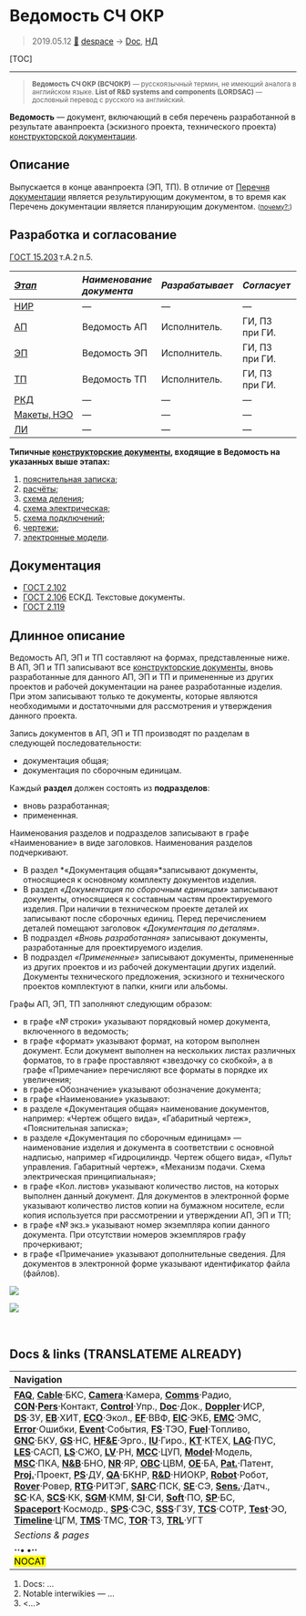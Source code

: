 # Ведомость СЧ ОКР
> 2019.05.12 [🚀](../index/index.md) [despace](index.md) → [Doc](doc.md), [НД](doc.md)

[TOC]

---

> <small>**Ведомость СЧ ОКР (ВСЧОКР)** — русскоязычный термин, не имеющий аналога в английском языке. **List of R&D systems and components (LORDSAC)** — дословный перевод с русского на английский.</small>

**Ведомость** — документ, включающий в себя перечень разработанной в результате аванпроекта (эскизного проекта, технического проекта) [конструкторской документации](doc.md).



## Описание

Выпускается в конце аванпроекта (ЭП, ТП). В отличие от [Перечня документации](list_doc.md) является результирующим документом, в то время как Перечень документации является планирующим документом. <small>([почему?:](dont_panic.md))</small>



## Разработка и согласование
[ГОСТ 15.203](гост_15_203.md) т.А.2 п.5.

|*[Этап](rnd.md)*|*Наименование документа*|*Разрабатывает*|*Согласует*|*Утверждает*|*Основание*|
|:--|:--|:--|:--|:--|:--|
|[НИР](rnd_0.md)|—|—|—|—|—|
|[АП](rnd_ap.md)|Ведомость АП|Исполнитель.|ГИ, ПЗ при ГИ.|Исполнитель, ПЗ при нём.| |
|[ЭП](rnd_ep.md)|Ведомость ЭП|Исполнитель.|ГИ, ПЗ при ГИ.|Исполнитель, ПЗ при нём.| |
|[ТП](rnd_tp.md)|Ведомость ТП|Исполнитель.|ГИ, ПЗ при ГИ.|Исполнитель, ПЗ при нём.| |
|[РКД](ркд.md)|—|—|—|—|—|
|[Макеты, НЭО](rnd_neo.md)|—|—|—|—|—|
|[ЛИ](rnd_e.md)|—|—|—|—|—|

**Типичные [конструкторские документы](doc.md), входящие в Ведомость на указанных выше этапах:**

   1. [пояснительная записка](report.md);
   1. [расчёты](calc.md);
   1. [схема деления](wbs.md);
   1. [схема электрическая](ei_diagram.md);
   1. [схема подключений](ei_diagram.md);
   1. [чертежи](draft_model.md);
   1. [электронные модели](draft_model.md).



## Документация
   - [ГОСТ 2.102](гост_2_102.md)
   - [ГОСТ 2.106](гост_2_106.md) ЕСКД. Текстовые документы.
   - [ГОСТ 2.119](гост_2_119.md)



## Длинное описание
Ведомость АП, ЭП и ТП составляют на формах, представленные ниже.   В АП, ЭП и ТП записывают все [конструкторские документы](doc.md), вновь разработанные для данного АП, ЭП и ТП и примененные из других проектов и рабочей документации на ранее разработанные изделия. При этом записывают только те документы, которые являются необходимыми и достаточными для рассмотрения и утверждения данного проекта.

Запись документов в АП, ЭП и ТП производят по разделам в следующей последовательности:

   - документация общая;
   - документация по сборочным единицам.

Каждый **раздел** должен состоять из **подразделов**:

   - вновь разработанная;
   - примененная.

Наименования разделов и подразделов записывают в графе «Наименование» в виде заголовков. Наименования разделов подчеркивают.
   - В раздел *«Документация общая»*записывают документы, относящиеся к основному комплекту документов изделия.
   - В раздел *«Документация по сборочным единицам»* записывают документы, относящиеся к составным частям проектируемого изделия. При наличии в техническом проекте деталей их записывают после сборочных единиц. Перед перечислением деталей помещают заголовок *«Документация по деталям»*.
   - В подраздел *«Вновь разработанная»* записывают документы, разработанные для проектируемого изделия.
   - В подраздел *«Примененные»* записывают документы, примененные из других проектов и из рабочей документации других изделий. Документы технического предложения, эскизного и технического проектов комплектуют в папки, книги или альбомы.

Графы АП, ЭП, ТП заполняют следующим образом:

   - в графе «№ строки» указывают порядковый номер документа, включенного в ведомость;
   - в графе «формат» указывают формат, на котором выполнен документ. Если документ выполнен на нескольких листах различных форматов, то в графе проставляют «звездочку со скобкой», а в графе «Примечание» перечисляют все форматы в порядке их увеличения;
   - в графе «Обозначение» указывают обозначение документа;
   - в графе «Наименование» указывают:
   - в разделе «Документация общая» наименование документов, например: «Чертеж общего вида», «Габаритный чертеж», «Пояснительная записка»;
   - в разделе «Документация по сборочным единицам» — наименование изделия и документа в соответствии с основной надписью, например «Гидроцилиндр. Чертеж общего вида», «Пульт управления. Габаритный чертеж», «Механизм подачи. Схема электрическая принципиальная»;
   - в графе «Кол. листов» указывают количество листов, на которых выполнен данный документ. Для документов в электронной форме указывают количество листов копии на бумажном носителе, если копия используется при рассмотрении и утверждении АП, ЭП и ТП;
   - в графе «№ экз.» указывают номер экземпляра копии данного документа. При отсутствии номеров экземпляров графу прочеркивают;
   - в графе «Примечание» указывают дополнительные сведения. Для документов в электронной форме указывают идентификатор файла (файлов).

![](f/doc/vedomost-1.png) 

![](f/doc/vedomost-2.png)



<p style="page-break-after:always"> </p>

## Docs & links (TRANSLATEME ALREADY)
|Navigation|
|:--|
|**[FAQ](faq.md)**, **[Cable](cable.md)**·БКС, **[Camera](cam.md)**·Камера, **[Comms](comms.md)**·Радио, **[CON](contact.md)·[Pers](person.md)**·Контакт, **[Control](control.md)**·Упр., **[Doc](doc.md)**·Док., **[Doppler](doppler.md)**·ИСР, **[DS](ds.md)**·ЗУ, **[EB](eb.md)**·ХИТ, **[ECO](ecology.md)**·Экол., **[EF](ef.md)**·ВВФ, **[ElC](elc.md)**·ЭКБ, **[EMC](emc.md)**·ЭМС, **[Error](error.md)**·Ошибки, **[Event](event.md)**·События, **[FS](fs.md)**·ТЭО, **[Fuel](fuel.md)**·Топливо, **[GNC](gnc.md)**·БКУ, **[GS](scs.md)**·НС, **[HF&E](hfe.md)**·Эрго., **[IU](iu.md)**·Гиро., **[KT](kt.md)**·КТЕХ, **[LAG](lag.md)**·ПУC, **[LES](les.md)**·САСП, **[LS](ls.md)**·СЖО, **[LV](lv.md)**·РН, **[MCC](mcc.md)**·ЦУП, **[Model](model.md)**·Модель, **[MSC](sc.md)**·ПКА, **[N&B](nnb.md)**·БНО, **[NR](nr.md)**·ЯР, **[OBC](obc.md)**·ЦВМ, **[OE](oe.md)**·БА, **[Pat.](патент.md)**·Патент, **[Proj.](project.md)**·Проект, **[PS](ps.md)**·ДУ, **[QA](qa.md)**·БКНР, **[R&D](rnd.md)**·НИОКР, **[Robot](robotics.md)**·Робот, **[Rover](rover.md)**·Ровер, **[RTG](rtg.md)**·РИТЭГ, **[SARC](sarc.md)**·ПСК, **[SE](se.md)**·СЭ, **[Sens.](sensor.md)**·Датч., **[SC](sc.md)**·КА, **[SCS](scs.md)**·КК, **[SGM](sgm.md)**·КММ, **[SI](si.md)**·СИ, **[Soft](soft.md)**·ПО, **[SP](sp.md)**·БС, **[Spaceport](spaceport.md)**·Космодр., **[SPS](sps.md)**·СЭС, **[SSS](sss.md)**·ГЗУ, **[TCS](tcs.md)**·СОТР, **[Test](test.md)**·ЭО, **[Timeline](timeline.md)**·ЦГМ, **[TMS](tms.md)**·ТМС, **[TOR](tor.md)**·ТЗ, **[TRL](trl.md)**·УГТ|
|*Sections & pages*|
|**··• [](.md) •··**<br> <mark>NOCAT</mark>|

   1. Docs: …
   1. Notable interwikies — …
   1. <…>
